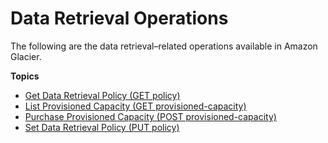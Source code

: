 # Data Retrieval Operations<a name="data-retrieval-policy-operations"></a>

The following are the data retrieval–related operations available in Amazon Glacier\.

**Topics**
+ [Get Data Retrieval Policy \(GET policy\)](api-GetDataRetrievalPolicy.md)
+ [List Provisioned Capacity \(GET provisioned\-capacity\)](api-ListProvisionedCapacity.md)
+ [Purchase Provisioned Capacity \(POST provisioned\-capacity\)](api-PurchaseProvisionedCapacity.md)
+ [Set Data Retrieval Policy \(PUT policy\)](api-SetDataRetrievalPolicy.md)
